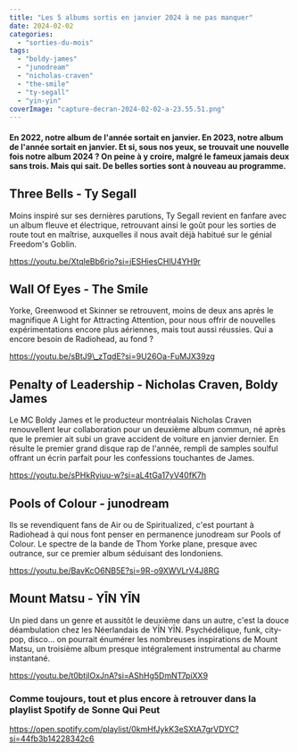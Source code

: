```yaml
---
title: "Les 5 albums sortis en janvier 2024 à ne pas manquer"
date: 2024-02-02
categories: 
  - "sorties-du-mois"
tags: 
  - "boldy-james"
  - "junodream"
  - "nicholas-craven"
  - "the-smile"
  - "ty-segall"
  - "yin-yin"
coverImage: "capture-decran-2024-02-02-a-23.55.51.png"
---
```


#### En 2022, notre album de l'année sortait en janvier. En 2023, notre album de l'année sortait en janvier. Et si, sous nos yeux, se trouvait une nouvelle fois notre album 2024 ? On peine à y croire, malgré le fameux jamais deux sans trois. Mais qui sait. De belles sorties sont à nouveau au programme.

<!--more-->

## Three Bells - Ty Segall

Moins inspiré sur ses dernières parutions, Ty Segall revient en fanfare avec un album fleuve et électrique, retrouvant ainsi le goût pour les sorties de route tout en maîtrise, auxquelles il nous avait déjà habitué sur le génial Freedom's Goblin.

https://youtu.be/XtqleBb6rio?si=jESHiesCHlU4YH9r

## Wall Of Eyes - The Smile

Yorke, Greenwood et Skinner se retrouvent, moins de deux ans après le magnifique A Light for Attracting Attention, pour nous offrir de nouvelles expérimentations encore plus aériennes, mais tout aussi réussies. Qui a encore besoin de Radiohead, au fond ?

https://youtu.be/sBtJ9\_zTqdE?si=9U26Oa-FuMJX39zg

## Penalty of Leadership - Nicholas Craven, Boldy James

Le MC Boldy James et le producteur montréalais Nicholas Craven renouvellent leur collaboration pour un deuxième album commun, né après que le premier ait subi un grave accident de voiture en janvier dernier. En résulte le premier grand disque rap de l'année, rempli de samples soulful offrant un écrin parfait pour les confessions touchantes de James.

https://youtu.be/sPHkRyiuu-w?si=aL4tGa17yV40fK7h

## Pools of Colour - junodream

Ils se revendiquent fans de Air ou de Spiritualized, c'est pourtant à Radiohead à qui nous font penser en permanence junodream sur Pools of Colour. Le spectre de la bande de Thom Yorke plane, presque avec outrance, sur ce premier album séduisant des londoniens.

https://youtu.be/BavKcO6NB5E?si=9R-o9XWVLrV4J8RG

## Mount Matsu - YĪN YĪN

Un pied dans un genre et aussitôt le deuxième dans un autre, c'est la douce déambulation chez les Néerlandais de YĪN YĪN. Psychédélique, funk, city-pop, disco... on pourrait énumérer les nombreuses inspirations de Mount Matsu, un troisième album presque intégralement instrumental au charme instantané.

https://youtu.be/t0btjlOxJnA?si=AShHg5DmNT7piXX9

### Comme toujours, tout et plus encore à retrouver dans la playlist Spotify de Sonne Qui Peut

https://open.spotify.com/playlist/0kmHfJykK3eSXtA7grVDYC?si=44fb3b14228342c6

